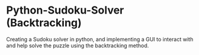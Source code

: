 # Python-Sudoku-Solver (Backtracking)
Creating a Sudoku solver in python, and implementing a GUI to interact with and help solve the puzzle using the backtracking method.
